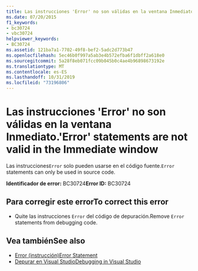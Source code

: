 ```yaml
---
title: Las instrucciones 'Error' no son válidas en la ventana Inmediato.
ms.date: 07/20/2015
f1_keywords:
- bc30724
- vbc30724
helpviewer_keywords:
- BC30724
ms.assetid: 121ba7a1-7702-49f8-bef2-5adc2d773b47
ms.openlocfilehash: 5ec46b0f997a5ab3e4b572efba6f1dbff2a618e0
ms.sourcegitcommit: 5a28f8eb071fcc09b045b0c4ae4b96898673192e
ms.translationtype: MT
ms.contentlocale: es-ES
ms.lasthandoff: 10/31/2019
ms.locfileid: "73196806"
---
```

# <a name="error-statements-are-not-valid-in-the-immediate-window"></a><span data-ttu-id="ee10d-102">Las instrucciones 'Error' no son válidas en la ventana Inmediato.</span><span class="sxs-lookup"><span data-stu-id="ee10d-102">'Error' statements are not valid in the Immediate window</span></span>
<span data-ttu-id="ee10d-103">Las instrucciones`Error` solo pueden usarse en el código fuente.</span><span class="sxs-lookup"><span data-stu-id="ee10d-103">`Error` statements can only be used in source code.</span></span>  
  
 <span data-ttu-id="ee10d-104">**Identificador de error:** BC30724</span><span class="sxs-lookup"><span data-stu-id="ee10d-104">**Error ID:** BC30724</span></span>  
  
## <a name="to-correct-this-error"></a><span data-ttu-id="ee10d-105">Para corregir este error</span><span class="sxs-lookup"><span data-stu-id="ee10d-105">To correct this error</span></span>  
  
- <span data-ttu-id="ee10d-106">Quite las instrucciones `Error` del código de depuración.</span><span class="sxs-lookup"><span data-stu-id="ee10d-106">Remove `Error` statements from debugging code.</span></span>  
  
## <a name="see-also"></a><span data-ttu-id="ee10d-107">Vea también</span><span class="sxs-lookup"><span data-stu-id="ee10d-107">See also</span></span>

- [<span data-ttu-id="ee10d-108">Error (instrucción)</span><span class="sxs-lookup"><span data-stu-id="ee10d-108">Error Statement</span></span>](../../visual-basic/language-reference/statements/error-statement.md)
- [<span data-ttu-id="ee10d-109">Depurar en Visual Studio</span><span class="sxs-lookup"><span data-stu-id="ee10d-109">Debugging in Visual Studio</span></span>](/visualstudio/debugger/debugger-feature-tour)
